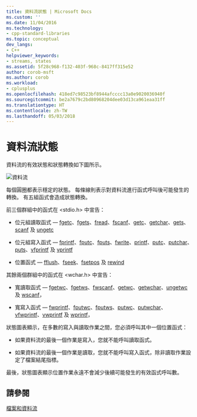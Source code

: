 ```yaml
---
title: 資料流狀態 | Microsoft Docs
ms.custom: ''
ms.date: 11/04/2016
ms.technology:
- cpp-standard-libraries
ms.topic: conceptual
dev_langs:
- C++
helpviewer_keywords:
- streams, states
ms.assetid: 5f28c968-f132-403f-968c-8417ff315e52
author: corob-msft
ms.author: corob
ms.workload:
- cplusplus
ms.openlocfilehash: 418ed7c98523bf8944afcccc13a0e9020036940f
ms.sourcegitcommit: be2a7679c2bd80968204dee03d13ca961eaa31ff
ms.translationtype: HT
ms.contentlocale: zh-TW
ms.lasthandoff: 05/03/2018
---
```

# <a name="stream-states"></a>資料流狀態
資料流的有效狀態和狀態轉換如下圖所示。  
  
 ![資料流](../c-runtime-library/media/stream.gif "資料流")  
  
 每個圓圈都表示穩定的狀態。 每條線則表示對資料流進行函式呼叫後可能發生的轉換。 有五組函式會造成狀態轉換。  
  
 前三個群組中的函式在 \<stdio.h> 中宣告：  
  
-   位元組讀取函式 — [fgetc](../c-runtime-library/reference/fgetc-fgetwc.md)、[fgets](../c-runtime-library/reference/fgets-fgetws.md)、[fread](../c-runtime-library/reference/fread.md)、[fscanf](../c-runtime-library/reference/fscanf-fscanf-l-fwscanf-fwscanf-l.md)、[getc](../c-runtime-library/reference/getc-getwc.md)、[getchar](../c-runtime-library/reference/getc-getwc.md)、[gets](../c-runtime-library/gets-getws.md)、[scanf](../c-runtime-library/reference/scanf-scanf-l-wscanf-wscanf-l.md) 及 [ungetc](../c-runtime-library/reference/ungetc-ungetwc.md)  
  
-   位元組寫入函式 — [fprintf](../c-runtime-library/reference/fprintf-fprintf-l-fwprintf-fwprintf-l.md)、[fputc](../c-runtime-library/reference/fputc-fputwc.md)、[fputs](../c-runtime-library/reference/fputs-fputws.md)、[fwrite](../c-runtime-library/reference/fwrite.md)、[printf](../c-runtime-library/reference/printf-printf-l-wprintf-wprintf-l.md)、[putc](../c-runtime-library/reference/putc-putwc.md)、[putchar](../c-runtime-library/reference/putc-putwc.md)、[puts](../c-runtime-library/reference/puts-putws.md)、[vfprintf](../c-runtime-library/reference/vfprintf-vfprintf-l-vfwprintf-vfwprintf-l.md) 及 [vprintf](../c-runtime-library/reference/vprintf-vprintf-l-vwprintf-vwprintf-l.md)  
  
-   位置函式 — [fflush](../c-runtime-library/reference/fflush.md)、[fseek](../c-runtime-library/reference/fseek-fseeki64.md)、[fsetpos](../c-runtime-library/reference/fsetpos.md) 及 [rewind](../c-runtime-library/reference/rewind.md)  
  
 其餘兩個群組中的函式在 \<wchar.h> 中宣告：  
  
-   寬讀取函式 — [fgetwc](../c-runtime-library/reference/fgetc-fgetwc.md)、[fgetws](../c-runtime-library/reference/fgets-fgetws.md)、[fwscanf](../c-runtime-library/reference/fscanf-fscanf-l-fwscanf-fwscanf-l.md)、[getwc](../c-runtime-library/reference/getc-getwc.md)、[getwchar](../c-runtime-library/reference/getc-getwc.md)、[ungetwc](../c-runtime-library/reference/ungetc-ungetwc.md) 及 [wscanf](../c-runtime-library/reference/scanf-scanf-l-wscanf-wscanf-l.md)，  
  
-   寬寫入函式 — [fwprintf](../c-runtime-library/reference/fprintf-fprintf-l-fwprintf-fwprintf-l.md)、[fputwc](../c-runtime-library/reference/fputc-fputwc.md)、[fputws](../c-runtime-library/reference/fputs-fputws.md)、[putwc](../c-runtime-library/reference/putc-putwc.md)、[putwchar](../c-runtime-library/reference/fputc-fputwc.md)、[vfwprintf](../c-runtime-library/reference/vfprintf-vfprintf-l-vfwprintf-vfwprintf-l.md)、[vwprintf](../c-runtime-library/reference/vprintf-vprintf-l-vwprintf-vwprintf-l.md) 及 [wprintf](../c-runtime-library/reference/printf-printf-l-wprintf-wprintf-l.md)，  
  
 狀態圖表顯示，在多數的寫入與讀取作業之間，您必須呼叫其中一個位置函式：  
  
-   如果資料流的最後一個作業是寫入，您就不能呼叫讀取函式。  
  
-   如果資料流的最後一個作業是讀取，您就不能呼叫寫入函式，除非讀取作業設定了檔案結尾指標。  
  
 最後，狀態圖表顯示位置作業永遠不會減少後續可能發生的有效函式呼叫數。  
  
## <a name="see-also"></a>請參閱  
 [檔案和資料流](../c-runtime-library/files-and-streams.md)
